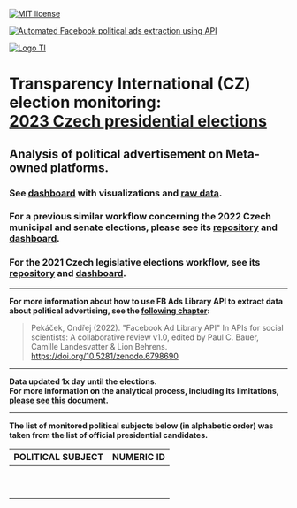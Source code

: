 [![MIT license](https://img.shields.io/badge/License-MIT-blue.svg)](https://lbesson.mit-license.org/)

[![Automated Facebook political ads extraction using API](https://github.com/opop999/TI_monitoring_fb_political_ads_2023/actions/workflows/docker.yml/badge.svg)](https://github.com/opop999/TI_monitoring_fb_political_ads_2023/actions/workflows/docker.yml)

[![Logo TI](https://www.transparentnivolby.cz/komunalni-senat2022/wp-content/themes/2022krajsenat/images/logo_new.png)](https://www.transparentnivolby.cz/komunalni-senat2022/)

# Transparency International (CZ) election monitoring: <br> [2023 Czech presidential elections](https://www.transparentnivolby.cz/komunalni-senat2022/)

## Analysis of political advertisement on Meta-owned platforms.

### See [dashboard](https://opop999.github.io/TI_monitoring_fb_political_ads_2023/) with visualizations and [raw data](https://github.com/opop999/TI_monitoring_fb_political_ads_2023/tree/main/data).

### For a previous similar workflow concerning the 2022 Czech municipal and senate elections, please see its [repository](https://github.com/opop999/TI_monitoring_fb_political_ads_2022) and [dashboard](https://opop999.github.io/TI_monitoring_fb_political_ads_2022/).


### For the 2021 Czech legislative elections workflow, see its [repository](https://github.com/opop999/TI_monitoring_fb_political_ads_2021) and [dashboard](https://opop999.github.io/TI_monitoring_fb_political_ads_2021/).


------------------------------------------------------------------------

**For more information about how to use FB Ads Library API to extract data about political advertising, see the [following chapter](https://bookdown.org/paul/apis_for_social_scientists/facebook-ad-library-api.html):**

> Pekáček, Ondřej (2022). "Facebook Ad Library API" In APIs for social scientists: A collaborative review v1.0, edited by Paul C. Bauer, Camille Landesvatter & Lion Behrens. <https://doi.org/10.5281/zenodo.6798690>

------------------------------------------------------------------------

**Data updated 1x day until the elections.** <br> **For more information on the analytical process, including its limitations, [please see this document](doc/README_variables_explained.md).**

------------------------------------------------------------------------

**The list of monitored political subjects below (in alphabetic order) was taken from the list of official presidential candidates.**

| **POLITICAL SUBJECT**                | **NUMERIC ID**  |
|:-------------------------------------|:----------------|
|                                      |                 |
|                                      |                 |
|                                      |                 |
|                                      |                 |
|                                      |                 |
|                                      |                 |
|                                      |                 |
|                                      |                 |
|                                      |                 |
|                                      |                 |
